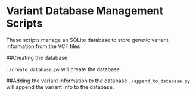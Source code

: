 # Variant Database Management Scripts

These scripts manage an SQLite database to store genetic variant information from the VCF files

##Creating the database 

`./create_database.py` will create the database.

##Adding the variant information to the database 
`./append_to_database.py` will append the variant info to the database. 

